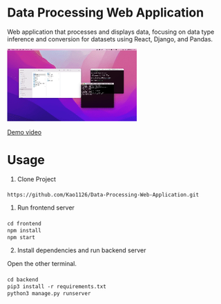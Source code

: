 # Data Processing Web Application

Web application that processes and displays data, focusing on data type inference and conversion for datasets using React, Django, and Pandas.

[![Demo](demo.gif)](https://youtu.be/InufhGqYQFA?si=-09KDZokp-ieE0lk)

[Demo video](https://youtu.be/InufhGqYQFA?si=-09KDZokp-ieE0lk)

# Usage

1. Clone Project

####

    https://github.com/Kao1126/Data-Processing-Web-Application.git

1. Run frontend server

####

    cd frontend
    npm install
    npm start

2. Install dependencies and run backend server

Open the other terminal.

####

    cd backend
    pip3 install -r requirements.txt
    python3 manage.py runserver
